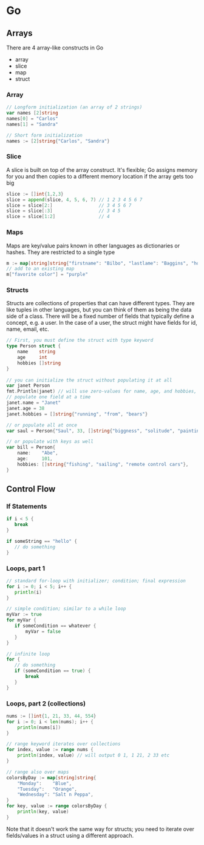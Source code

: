# Go

## Arrays
There are 4 array-like constructs in Go
- array
- slice
- map
- struct

### Array
```go
// Longform initialization (an array of 2 strings)
var names [2]string
names[0] = "Carlos"
names[1] = "Sandra"

// Short form initialization
names := [2]string{"Carlos", "Sandra"}
```
### Slice
A slice is built on top of the array construct. It's flexible; Go assigns memory for you and then copies to a different memory location if the array gets too big
```go
slice := []int{1,2,3}
slice = append(slice, 4, 5, 6, 7) // 1 2 3 4 5 6 7
slice = slice[2:]                 // 3 4 5 6 7
slice = slice[:3]                 // 3 4 5
slice = slice[1:2]                // 4
```
### Maps
Maps are key/value pairs known in other languages as dictionaries or hashes. They are restricted to a single type
```go
m := map[string]string{"firstname": "Bilbo", "lastlame": "Baggins", "home": "The Shire"}
// add to an existing map
m["favorite color"] = "purple"

```

### Structs
Structs are collections of properties that can have different types. 
They are like tuples in other languages, but you can think of them as being the data side of a class. 
There will be a fixed number of fields that typically define a concept, e.g. a user. In the case of a user,
the struct might have fields for id, name, email, etc.

```go
// First, you must define the struct with type keyword
type Person struct {
	name    string
	age     int
	hobbies []string
}
  
// you can initialize the struct without populating it at all
var janet Person
fmt.Println(janet) // will use zero-values for name, age, and hobbies, 0 []
// populate one field at a time
janet.name = "Janet"
janet.age = 38
janet.hobbies = []string{"running", "from", "bears"}

// or populate all at once
var saul = Person{"Saul", 33, []string{"biggness", "solitude", "painting"}}

// or populate with keys as well
var bill = Person{
	name:    "Abe",
	age:     101,
	hobbies: []string{"fishing", "sailing", "remote control cars"},
}

```

## Control Flow
### If Statements
```go
if i < 5 {
   break
}

if someString == "hello" {
   // do something
}
```
### Loops, part 1
```go
// standard for-loop with initializer; condition; final expression
for i := 0; i < 5; i++ {
   println(i)
}

// simple condition; similar to a while loop
myVar := true
for myVar {
   if someCondition == whatever {
       myVar = false
   }
}

// infinite loop
for {
   // do something
   if (someCondition == true) {
       break
   }
}
```
### Loops, part 2 (collections)
```go
nums := []int{1, 21, 33, 44, 554}
for i := 0; i < len(nums); i++ {
	println(nums[i])
}

// range keyword iterates over collections
for index, value := range nums {
	println(index, value) // will output 0 1, 1 21, 2 33 etc
}

// range also over maps
colorsByDay := map[string]string{
	"Monday":    "Blue",
	"Tuesday":   "Orange",
	"Wednesday": "Salt n Peppa",
}
for key, value := range colorsByDay {
	println(key, value)
}
```
Note that it doesn't work the same way for structs; you need to iterate over fields/values in a struct using a different approach.
